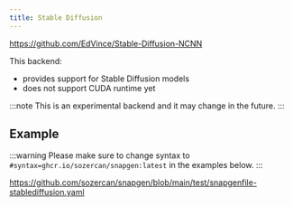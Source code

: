 ```yaml
---
title: Stable Diffusion
---
```


https://github.com/EdVince/Stable-Diffusion-NCNN

This backend:
- provides support for Stable Diffusion models
- does not support CUDA runtime yet

:::note
This is an experimental backend and it may change in the future.
:::

## Example

:::warning
Please make sure to change syntax to `#syntax=ghcr.io/sozercan/snapgen:latest` in the examples below.
:::

https://github.com/sozercan/snapgen/blob/main/test/snapgenfile-stablediffusion.yaml

